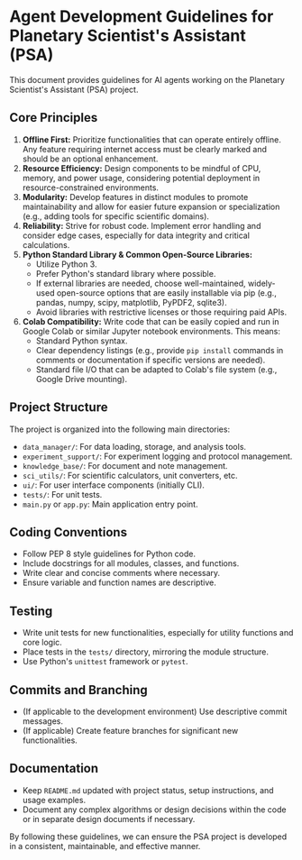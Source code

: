 # Agent Development Guidelines for Planetary Scientist's Assistant (PSA)

This document provides guidelines for AI agents working on the Planetary Scientist's Assistant (PSA) project.

## Core Principles

1.  **Offline First:** Prioritize functionalities that can operate entirely offline. Any feature requiring internet access must be clearly marked and should be an optional enhancement.
2.  **Resource Efficiency:** Design components to be mindful of CPU, memory, and power usage, considering potential deployment in resource-constrained environments.
3.  **Modularity:** Develop features in distinct modules to promote maintainability and allow for easier future expansion or specialization (e.g., adding tools for specific scientific domains).
4.  **Reliability:** Strive for robust code. Implement error handling and consider edge cases, especially for data integrity and critical calculations.
5.  **Python Standard Library & Common Open-Source Libraries:**
    *   Utilize Python 3.
    *   Prefer Python's standard library where possible.
    *   If external libraries are needed, choose well-maintained, widely-used open-source options that are easily installable via pip (e.g., pandas, numpy, scipy, matplotlib, PyPDF2, sqlite3).
    *   Avoid libraries with restrictive licenses or those requiring paid APIs.
6.  **Colab Compatibility:** Write code that can be easily copied and run in Google Colab or similar Jupyter notebook environments. This means:
    *   Standard Python syntax.
    *   Clear dependency listings (e.g., provide `pip install` commands in comments or documentation if specific versions are needed).
    *   Standard file I/O that can be adapted to Colab's file system (e.g., Google Drive mounting).

## Project Structure

The project is organized into the following main directories:

-   `data_manager/`: For data loading, storage, and analysis tools.
-   `experiment_support/`: For experiment logging and protocol management.
-   `knowledge_base/`: For document and note management.
-   `sci_utils/`: For scientific calculators, unit converters, etc.
-   `ui/`: For user interface components (initially CLI).
-   `tests/`: For unit tests.
-   `main.py` or `app.py`: Main application entry point.

## Coding Conventions

-   Follow PEP 8 style guidelines for Python code.
-   Include docstrings for all modules, classes, and functions.
-   Write clear and concise comments where necessary.
-   Ensure variable and function names are descriptive.

## Testing

-   Write unit tests for new functionalities, especially for utility functions and core logic.
-   Place tests in the `tests/` directory, mirroring the module structure.
-   Use Python's `unittest` framework or `pytest`.

## Commits and Branching

-   (If applicable to the development environment) Use descriptive commit messages.
-   (If applicable) Create feature branches for significant new functionalities.

## Documentation

-   Keep `README.md` updated with project status, setup instructions, and usage examples.
-   Document any complex algorithms or design decisions within the code or in separate design documents if necessary.

By following these guidelines, we can ensure the PSA project is developed in a consistent, maintainable, and effective manner.
